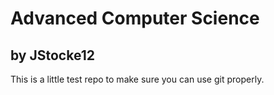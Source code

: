 # Advanced Computer Science

## by JStocke12

This is a little test repo to make sure you can use git properly.
